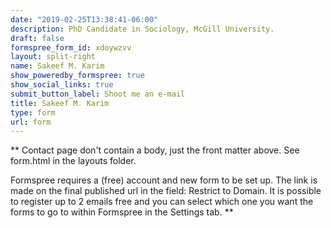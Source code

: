 ```yaml
---
date: "2019-02-25T13:38:41-06:00"
description: PhD Candidate in Sociology, McGill University.
draft: false
formspree_form_id: xdoywzvv
layout: split-right
name: Sakeef M. Karim
show_poweredby_formspree: true
show_social_links: true
submit_button_label: Shoot me an e-mail
title: Sakeef M. Karim
type: form
url: form
---
```


** Contact page don't contain a body, just the front matter above.
See form.html in the layouts folder.

Formspree requires a (free) account and new form to be set up. The link is made on the final published url in the field: Restrict to Domain. It is possible to register up to 2 emails free and you can select which one you want the forms to go to within Formspree in the Settings tab.
**
